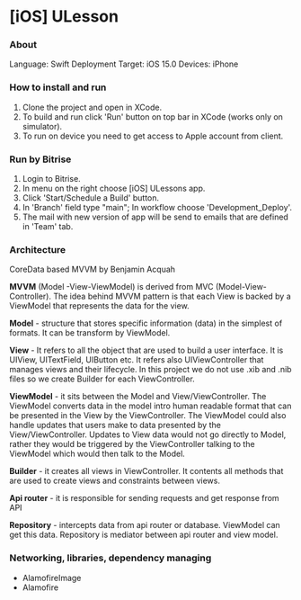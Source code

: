 # [iOS] ULesson

### About ###

Language: Swift
Deployment Target: iOS 15.0
Devices: iPhone

### How to install and run ###

1. Clone the project and open in XCode.
2. To build and run click 'Run' button on top bar in XCode (works only on simulator).
3. To run on device you need to get access to Apple account from client.

### Run by Bitrise ###

1. Login to Bitrise.
2. In menu on the right choose [iOS] ULessons app.
3. Click 'Start/Schedule a Build' button.
4. In 'Branch' field type "main"; In workflow choose 'Development_Deploy'.
5. The mail with new version of app will be send to emails that are defined in 'Team' tab.

### Architecture ###

CoreData based MVVM by Benjamin Acquah

**MVVM** (Model -View-ViewModel) is derived from MVC (Model-View-Controller). The idea behind MVVM pattern is that each View is backed by a ViewModel that represents the data for the view. 

**Model** - structure that stores specific information (data) in the simplest of formats. It can be transform by ViewModel.

**View** - It refers to all the object that are used to build a user interface. It is UIView, UITextField, UIButton etc. It refers also UIViewController that manages views and their lifecycle. In this project we do not use .xib and .nib files so we create Builder for each ViewController.

**ViewModel** - it sits between the Model and View/ViewController. The ViewModel converts data in the model intro human readable format that can be presented in the View by the ViewController. The ViewModel could also handle updates that users make to data presented by the View/ViewController. Updates to View data would not go directly to Model, rather they would be triggered by the ViewController talking to the ViewModel which would then talk to the Model.

**Builder** - it creates all views in ViewController. It contents all methods that are used to create views and constraints between views.

**Api router** - it is responsible for sending requests  and get response from API

**Repository** - intercepts data from api router or database. ViewModel can get this data. Repository is mediator between api router and view model.

### Networking, libraries, dependency managing ###

- AlamofireImage
- Alamofire

